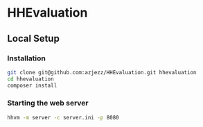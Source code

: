 # HHEvaluation

## Local Setup

### Installation

```sh
git clone git@github.com:azjezz/HHEvaluation.git hhevaluation
cd hhevaluation
composer install
```

### Starting the web server

```sh
hhvm -m server -c server.ini -p 8080
```
